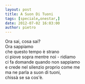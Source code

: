 ```yaml
---
layout: post
title: A Suon Di Tuoni
tags: [speciale,onestar,]
date: 2012-07-02 16:03:00
author: pietro
---
```

Ora sai, cosa sai?<br/>Ora sappiamo<br/>che questo tempo è strano<br/>ci piove sopra mentre noi - ridiamo<br/>ci fa domande quando non sappiamo<br/>e crede nel silenzio proprio come me<br/>ma ne parla a suon di tuoni,<br/>chissà se sa cos'è.
